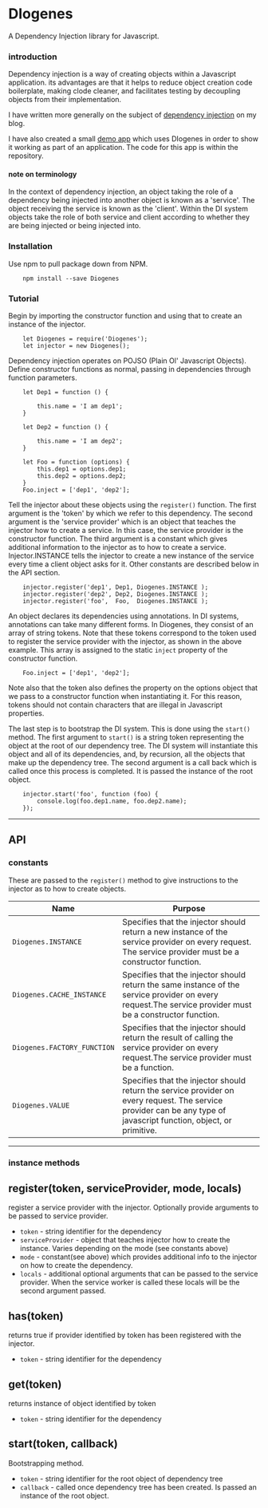 # DIogenes

A Dependency Injection library for Javascript.

### introduction
Dependency injection is a way of creating objects within a Javascript application.
 its advantages are that it helps to reduce object creation code boilerplate, making clode cleaner, and facilitates testing by decoupling objects from their implementation.

I have written more generally on the subject of [dependency injection](http://blog.richardhunter.co.uk/index.php/9) on my blog.

I have also created a small [demo app](https://richardinho.github.io/Diogenes) which uses DIogenes in order to show it working as part of an application. The code for this app is within the repository.


#### note on terminology
In the context of dependency injection, an object taking the role of a dependency being injected into another object is known as a 'service'. The object receiving the service is known as the 'client'. Within the DI system objects take the role of both service and client according to whether they are being injected or being injected into.

### Installation
Use npm to pull package down from NPM.
```
    npm install --save Diogenes
```



### Tutorial


Begin by importing the constructor function and using that to create an instance of the injector.
```
    let Diogenes = require('Diogenes');
    let injector = new Diogenes();
```
Dependency injection operates on POJSO (Plain Ol' Javascript Objects). Define constructor functions as normal, passing in dependencies through function parameters.
```
    let Dep1 = function () {

        this.name = 'I am dep1';
    }

    let Dep2 = function () {

        this.name = 'I am dep2';
    }

    let Foo = function (options) {
        this.dep1 = options.dep1;
        this.dep2 = options.dep2;
    }
    Foo.inject = ['dep1', 'dep2'];
```
Tell the injector about these objects using the `register()` function. 
The first argument is the 'token' by which we refer to this dependency. 
The second argument is the 'service provider' which is an object that teaches the injector how to create a service. 
In this case, the service provider is the constructor function. 
The third argument is a constant which gives additional information to the injector as to how to create a service. 
Injector.INSTANCE tells the injector to create a new instance of the service every time a client object asks for it. 
Other constants are described below in the API section.

```
    injector.register('dep1', Dep1, Diogenes.INSTANCE );
    injector.register('dep2', Dep2, Diogenes.INSTANCE );
    injector.register('foo',  Foo,  Diogenes.INSTANCE );
```

An object declares its dependencies using annotations. In DI systems, annotations can take many different forms. In Diogenes, they consist of an  array of string tokens. Note that these tokens correspond to the token used to register the service provider with the injector, as shown in the above example. This array is assigned to the static `inject` property of the constructor function.

```
    Foo.inject = ['dep1', 'dep2'];
```

Note also that the token also defines the property on the options object that we pass to a constructor function when instantiating it. For this reason, tokens should not contain characters that are illegal in Javascript properties.

The last step is to bootstrap the DI system. This is done using the `start()` method. The first argument to `start()` is a string token representing the object at the root of our dependency tree. The DI system will instantiate this object and all of its dependencies, and, by recursion, all the objects that make up the dependency tree. The second argument is a call back which is called once this process is completed. It is passed the instance of the root object.

```
    injector.start('foo', function (foo) {
        console.log(foo.dep1.name, foo.dep2.name);
    });
```
---

## API

### constants
These are passed to the `register()` method to give instructions to the injector as to how to create objects.

| Name                        | Purpose                                         |
|-----------------------------|-------------------------------------------------|
| `Diogenes.INSTANCE`         | Specifies that the injector should return a new instance of the service provider on every request. The service provider must be a constructor function.|
| `Diogenes.CACHE_INSTANCE`   | Specifies that the injector should return the same instance of the service provider on every request.The service provider must be a constructor function. |
| `Diogenes.FACTORY_FUNCTION` | Specifies that the injector should return the result of calling the service provider on every request.The service provider must be a function. |
| `Diogenes.VALUE`            | Specifies that the injector should return the service provider on every request. The service provider can be any type of javascript function, object, or primitive. |
---

### instance methods

## register(token, serviceProvider, mode, locals)

register a service provider with the injector. Optionally provide arguments to be passed to service provider.

- `token` - string identifier for the dependency
- `serviceProvider` - object that teaches injector how to create the instance. Varies depending on the mode (see constants above)
- `mode` - constant(see above) which provides additional info to the injector on how to create the dependency.
- `locals` - additional optional arguments that can be passed to the service provider. When the service worker is called these locals will be the second argument passed.


## has(token)

returns true if provider identified by token has been registered with the injector.

- `token` - string identifier for the dependency
    
## get(token)

returns instance of object identified by token

- `token` - string identifier for the dependency
    
## start(token, callback)

Bootstrapping method.

- `token` - string identifier for the root object of dependency tree
- `callback` - called once dependency tree has been created. Is passed an instance of the root object.

